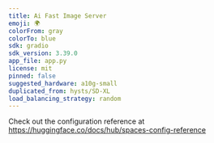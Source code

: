 ```yaml
---
title: Ai Fast Image Server
emoji: 🌍
colorFrom: gray
colorTo: blue
sdk: gradio
sdk_version: 3.39.0
app_file: app.py
license: mit
pinned: false
suggested_hardware: a10g-small
duplicated_from: hysts/SD-XL
load_balancing_strategy: random
---
```


Check out the configuration reference at https://huggingface.co/docs/hub/spaces-config-reference

